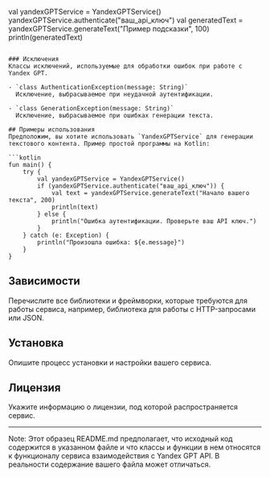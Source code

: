 val yandexGPTService = YandexGPTService()
yandexGPTService.authenticate("ваш_api_ключ")
val generatedText = yandexGPTService.generateText("Пример подсказки", 100)
println(generatedText)
```

### Исключения
Классы исключений, используемые для обработки ошибок при работе с Yandex GPT.

- `class AuthenticationException(message: String)`
  Исключение, выбрасываемое при неудачной аутентификации.

- `class GenerationException(message: String)`
  Исключение, выбрасываемое при ошибках генерации текста.

## Примеры использования
Предположим, вы хотите использовать `YandexGPTService` для генерации текстового контента. Пример простой программы на Kotlin:

```kotlin
fun main() {
    try {
        val yandexGPTService = YandexGPTService()
        if (yandexGPTService.authenticate("ваш_api_ключ")) {
            val text = yandexGPTService.generateText("Начало вашего текста", 200)
            println(text)
        } else {
            println("Ошибка аутентификации. Проверьте ваш API ключ.")
        }
    } catch (e: Exception) {
        println("Произошла ошибка: ${e.message}")
    }
}
```

## Зависимости
Перечислите все библиотеки и фреймворки, которые требуются для работы сервиса,
например, библиотека для работы с HTTP-запросами или JSON.

## Установка
Опишите процесс установки и настройки вашего сервиса.

## Лицензия
Укажите информацию о лицензии, под которой распространяется сервис.

---

Note: Этот образец README.md предполагает, что исходный код содержится в указанном файле и что классы и функции в нем относятся к функционалу сервиса взаимодействия с Yandex GPT API. В реальности содержание вашего файла может отличаться.
